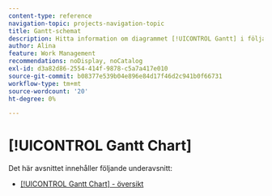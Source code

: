 ```yaml
---
content-type: reference
navigation-topic: projects-navigation-topic
title: Gantt-schemat
description: Hitta information om diagrammet [!UICONTROL Gantt] i följande underavsnitt.
author: Alina
feature: Work Management
recommendations: noDisplay, noCatalog
exl-id: d3a82d86-2554-414f-9878-c5a7a417e010
source-git-commit: b08377e539b04e896e84d17f46d2c941b0f66731
workflow-type: tm+mt
source-wordcount: '20'
ht-degree: 0%

---
```


# [!UICONTROL Gantt Chart]

Det här avsnittet innehåller följande underavsnitt:

* [[!UICONTROL Gantt Chart] - översikt](../../manage-work/gantt-chart/use-the-gantt-chart/gantt-chart-overview.md)

